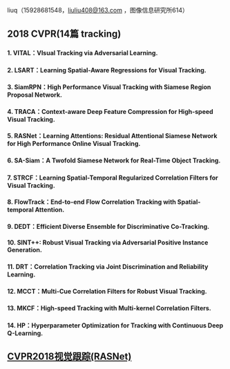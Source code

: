 liuq（15928681548，liuliu408@163.com ，图像信息研究所614）  

## 2018 CVPR(14篇 tracking)
#### 1.  VITAL：VIsual Tracking via Adversarial Learning.   
#### 2.  LSART：Learning Spatial-Aware Regressions for Visual Tracking.   
#### 3.  SiamRPN：High Performance Visual Tracking with Siamese Region Proposal Network.  
#### 4.  TRACA：Context-aware Deep Feature Compression for High-speed Visual Tracking.   
#### 5.  RASNet：Learning Attentions: Residual Attentional Siamese Network for High Performance Online Visual Tracking.     
#### 6.  SA-Siam：A Twofold Siamese Network for Real-Time Object Tracking.  
#### 7.  STRCF：Learning Spatial-Temporal Regularized Correlation Filters for Visual Tracking.  
#### 8.  FlowTrack：End-to-end Flow Correlation Tracking with Spatial-temporal Attention.  
#### 9.  DEDT：Efficient Diverse Ensemble for Discriminative Co-Tracking.   
#### 10. SINT++: Robust Visual Tracking via Adversarial Positive Instance Generation.   
#### 11. DRT：Correlation Tracking via Joint Discrimination and Reliability Learning.   
#### 12. MCCT：Multi-Cue Correlation Filters for Robust Visual Tracking.   
#### 13. MKCF：High-speed Tracking with Multi-kernel Correlation Filters.   
#### 14. HP：Hyperparameter Optimization for Tracking with Continuous Deep Q-Learning.  


## [CVPR2018视觉跟踪(RASNet)](https://zhuanlan.zhihu.com/p/34222060)
